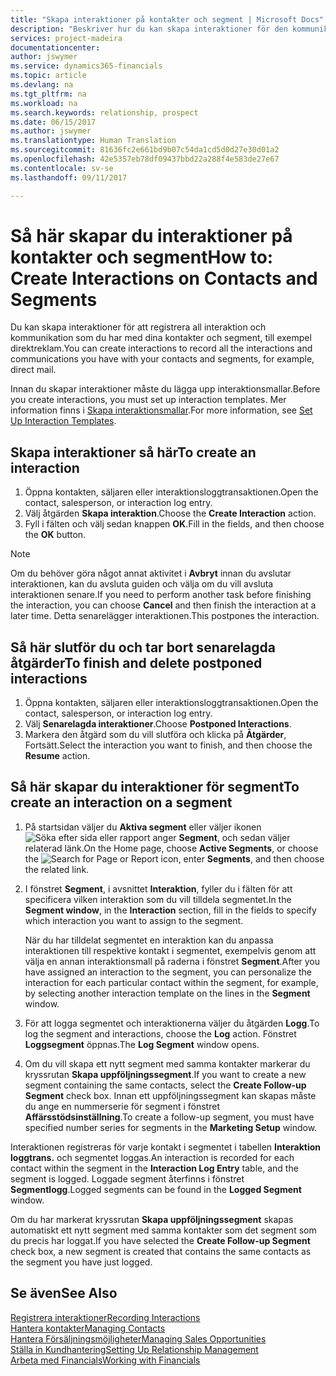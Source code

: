```yaml
---
title: "Skapa interaktioner på kontakter och segment | Microsoft Docs"
description: "Beskriver hur du kan skapa interaktioner för den kommunikation som du har med dina kontakter och segment i Financials, till exempel direktreklam."
services: project-madeira
documentationcenter: 
author: jswymer
ms.service: dynamics365-financials
ms.topic: article
ms.devlang: na
ms.tgt_pltfrm: na
ms.workload: na
ms.search.keywords: relationship, prospect
ms.date: 06/15/2017
ms.author: jswymer
ms.translationtype: Human Translation
ms.sourcegitcommit: 81636fc2e661bd9b07c54da1cd5d0d27e30d01a2
ms.openlocfilehash: 42e5357eb78df09437bbd22a288f4e583de27e67
ms.contentlocale: sv-se
ms.lasthandoff: 09/11/2017

---
```

# <a name="how-to-create-interactions-on-contacts-and-segments"></a><span data-ttu-id="11fa8-103">Så här skapar du interaktioner på kontakter och segment</span><span class="sxs-lookup"><span data-stu-id="11fa8-103">How to: Create Interactions on Contacts and Segments</span></span>
<span data-ttu-id="11fa8-104">Du kan skapa interaktioner för att registrera all interaktion och kommunikation som du har med dina kontakter och segment, till exempel direktreklam.</span><span class="sxs-lookup"><span data-stu-id="11fa8-104">You can create interactions to record all the interactions and communications you have with your contacts and segments, for example, direct mail.</span></span>

<span data-ttu-id="11fa8-105">Innan du skapar interaktioner måste du lägga upp interaktionsmallar.</span><span class="sxs-lookup"><span data-stu-id="11fa8-105">Before you create interactions, you must set up interaction templates.</span></span> <span data-ttu-id="11fa8-106">Mer information finns i  [Skapa interaktionsmallar](marketing-interactions.md).</span><span class="sxs-lookup"><span data-stu-id="11fa8-106">For more information, see  [Set Up Interaction Templates](marketing-interactions.md).</span></span>

## <a name="to-create-an-interaction"></a><span data-ttu-id="11fa8-107">Skapa interaktioner så här</span><span class="sxs-lookup"><span data-stu-id="11fa8-107">To create an interaction</span></span>
1. <span data-ttu-id="11fa8-108">Öppna kontakten, säljaren eller interaktionsloggtransaktionen.</span><span class="sxs-lookup"><span data-stu-id="11fa8-108">Open the contact, salesperson, or interaction log entry.</span></span>
2. <span data-ttu-id="11fa8-109">Välj åtgärden **Skapa interaktion**.</span><span class="sxs-lookup"><span data-stu-id="11fa8-109">Choose the **Create Interaction** action.</span></span>
3. <span data-ttu-id="11fa8-110">Fyll i fälten och välj sedan knappen **OK**.</span><span class="sxs-lookup"><span data-stu-id="11fa8-110">Fill in the fields, and then choose the **OK** button.</span></span>

> [!NOTE]  
>   <span data-ttu-id="11fa8-111">Om du behöver göra något annat aktivitet i **Avbryt** innan du avslutar interaktionen, kan du avsluta guiden och välja om du vill avsluta interaktionen senare.</span><span class="sxs-lookup"><span data-stu-id="11fa8-111">If you need to perform another task before finishing the interaction, you can choose **Cancel** and then finish the interaction at a later time.</span></span> <span data-ttu-id="11fa8-112">Detta senarelägger interaktionen.</span><span class="sxs-lookup"><span data-stu-id="11fa8-112">This postpones the interaction.</span></span>

## <a name="to-finish-and-delete-postponed-interactions"></a><span data-ttu-id="11fa8-113">Så här slutför du och tar bort senarelagda åtgärder</span><span class="sxs-lookup"><span data-stu-id="11fa8-113">To finish and delete postponed interactions</span></span>
1. <span data-ttu-id="11fa8-114">Öppna kontakten, säljaren eller interaktionsloggtransaktionen.</span><span class="sxs-lookup"><span data-stu-id="11fa8-114">Open the contact, salesperson, or interaction log entry.</span></span>
2. <span data-ttu-id="11fa8-115">Välj **Senarelagda interaktioner**.</span><span class="sxs-lookup"><span data-stu-id="11fa8-115">Choose **Postponed Interactions**.</span></span>
3. <span data-ttu-id="11fa8-116">Markera den åtgärd som du vill slutföra och klicka på **Åtgärder**, Fortsätt.</span><span class="sxs-lookup"><span data-stu-id="11fa8-116">Select the interaction you want to finish, and then choose the **Resume** action.</span></span>

## <a name="to-create-an-interaction-on-a-segment"></a><span data-ttu-id="11fa8-117">Så här skapar du interaktioner för segment</span><span class="sxs-lookup"><span data-stu-id="11fa8-117">To create an interaction on a segment</span></span>
1. <span data-ttu-id="11fa8-118">På startsidan väljer du **Aktiva segment** eller väljer ikonen ![Söka efter sida eller rapport](media/ui-search/search_small.png "Söka efter sida eller rapport") anger **Segment**, och sedan väljer relaterad länk.</span><span class="sxs-lookup"><span data-stu-id="11fa8-118">On the Home page, choose **Active Segments**, or choose the ![Search for Page or Report](media/ui-search/search_small.png "Search for Page or Report icon") icon, enter **Segments**, and then choose the related link.</span></span>
2. <span data-ttu-id="11fa8-119">I fönstret **Segment**, i avsnittet **Interaktion**, fyller du i fälten för att specificera vilken interaktion som du vill tilldela segmentet.</span><span class="sxs-lookup"><span data-stu-id="11fa8-119">In the **Segment window**, in the **Interaction** section, fill in the fields to specify which interaction you want to assign to the segment.</span></span>

    <span data-ttu-id="11fa8-120">När du har tilldelat segmentet en interaktion kan du anpassa interaktionen till respektive kontakt i segmentet, exempelvis genom att välja en annan interaktionsmall på raderna i fönstret **Segment**.</span><span class="sxs-lookup"><span data-stu-id="11fa8-120">After you have assigned an interaction to the segment, you can personalize the interaction for each particular contact within the segment, for example, by selecting another interaction template on the lines in the **Segment** window.</span></span>  
3. <span data-ttu-id="11fa8-121">För att logga segmentet och interaktionerna väljer du åtgärden **Logg**.</span><span class="sxs-lookup"><span data-stu-id="11fa8-121">To log the segment and interactions, choose the **Log** action.</span></span> <span data-ttu-id="11fa8-122">Fönstret **Loggsegment** öppnas.</span><span class="sxs-lookup"><span data-stu-id="11fa8-122">The **Log Segment** window opens.</span></span>
4. <span data-ttu-id="11fa8-123">Om du vill skapa ett nytt segment med samma kontakter markerar du kryssrutan **Skapa uppföljningssegment**.</span><span class="sxs-lookup"><span data-stu-id="11fa8-123">If you want to create a new segment containing the same contacts, select the **Create Follow-up Segment** check box.</span></span> <span data-ttu-id="11fa8-124">Innan ett uppföljningssegment kan skapas måste du ange en nummerserie för segment i fönstret **Affärsstödsinställning**.</span><span class="sxs-lookup"><span data-stu-id="11fa8-124">To create a follow-up segment, you must have specified number series for segments in the **Marketing Setup** window.</span></span>

<span data-ttu-id="11fa8-125">Interaktionen registreras för varje kontakt i segmentet i tabellen **Interaktion loggtrans.** och segmentet loggas.</span><span class="sxs-lookup"><span data-stu-id="11fa8-125">An interaction is recorded for each contact within the segment in the **Interaction Log Entry** table, and the segment is logged.</span></span> <span data-ttu-id="11fa8-126">Loggade segment återfinns i fönstret **Segmentlogg**.</span><span class="sxs-lookup"><span data-stu-id="11fa8-126">Logged segments can be found in the **Logged Segment** window.</span></span>

<span data-ttu-id="11fa8-127">Om du har markerat kryssrutan **Skapa uppföljningssegment** skapas automatiskt ett nytt segment med samma kontakter som det segment som du precis har loggat.</span><span class="sxs-lookup"><span data-stu-id="11fa8-127">If you have selected the **Create Follow-up Segment** check box, a new segment is created that contains the same contacts as the segment you have just logged.</span></span>

## <a name="see-also"></a><span data-ttu-id="11fa8-128">Se även</span><span class="sxs-lookup"><span data-stu-id="11fa8-128">See Also</span></span>
[<span data-ttu-id="11fa8-129">Registrera interaktioner</span><span class="sxs-lookup"><span data-stu-id="11fa8-129">Recording Interactions</span></span>](marketing-interactions.md)  
[<span data-ttu-id="11fa8-130">Hantera kontakter</span><span class="sxs-lookup"><span data-stu-id="11fa8-130">Managing Contacts</span></span>](marketing-contacts.md)  
[<span data-ttu-id="11fa8-131">Hantera Försäljningsmöjligheter</span><span class="sxs-lookup"><span data-stu-id="11fa8-131">Managing Sales Opportunities</span></span>](marketing-manage-sales-opportunities.md)  
[<span data-ttu-id="11fa8-132">Ställa in Kundhantering</span><span class="sxs-lookup"><span data-stu-id="11fa8-132">Setting Up Relationship Management</span></span>](marketing-setup-marketing.md)  
[<span data-ttu-id="11fa8-133">Arbeta med Financials</span><span class="sxs-lookup"><span data-stu-id="11fa8-133">Working with Financials</span></span>](ui-work-product.md)

